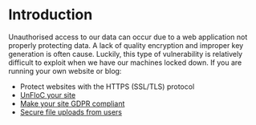 # Introduction

Unauthorised access to our data can occur due to a web application not properly protecting data. A lack of quality encryption and improper key generation is often cause. Luckily, this type of vulnerability is relatively difficult to exploit when we have our machines locked down.
If you are running your own website or blog:

* Protect websites with the HTTPS (SSL/TLS) protocol
* [UnFloC your site](FloCed-sites.md)
* [Make your site GDPR compliant](gdpr.md)
* [Secure file uploads from users](secure-file-uploads.md)

